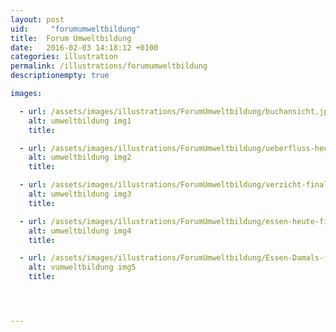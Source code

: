 ```yaml
---
layout: post
uid:     "forumumweltbildung"
title:  Forum Umweltbildung
date:   2016-02-03 14:18:12 +0100
categories: illustration
permalink: /illustrations/forumumweltbildung
descriptionempty: true

images:

  - url: /assets/images/illustrations/ForumUmweltbildung/buchansicht.jpg
    alt: umweltbildung img1
    title:

  - url: /assets/images/illustrations/ForumUmweltbildung/ueberfluss-heute-final-klein.jpg
    alt: umweltbildung img2
    title:

  - url: /assets/images/illustrations/ForumUmweltbildung/verzicht-final-klein.jpg
    alt: umweltbildung img3
    title:

  - url: /assets/images/illustrations/ForumUmweltbildung/essen-heute-final1-klein.jpg
    alt: umweltbildung img4
    title:

  - url: /assets/images/illustrations/ForumUmweltbildung/Essen-Damals-final-klein.jpg
    alt: vumweltbildung img5
    title:




---
```

